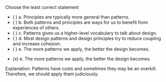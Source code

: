 <panel header=":lock::key: Choose the least  correct statement.">

<panel header="%%Prerequisites%%" expandable expanded>
  <dynamic-panel src="../../designPatterns/introduction/what/full.md" header="Design Patterns: Introduction: What" />
</panel>

<p/>

<question>
Choose the least correct statement

- ( ) a. Principles are typically more general than patterns.
- ( ) b. Both patterns and principles are ways for us to benefit from experiences of others.
- ( ) c. Patterns gives us a higher-level vocabulary to talk about design.
- ( ) d. Most design patterns and design principles try to reduce coupling and increase cohesion.
- ( ) e. The more patterns we apply, the better the design becomes.

<div slot="answer">

- (x) e. The more patterns we apply, the better the design becomes.

Explanation: Patterns have costs and sometimes they may be an overkill. Therefore, we should apply them judiciously.

</div>
</question>
</panel>
